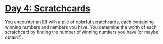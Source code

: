 # [Day 4: Scratchcards](https://adventofcode.com/2023/day/4)

You encounter an Elf with a pile of colorful scratchcards, each containing winning numbers and numbers you have.
You determine the worth of each scratchcard by finding the number of winning numbers you have (or maybe obtain?).
